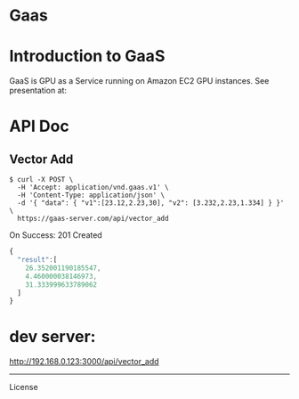 Gaas
========================

# Introduction to GaaS

GaaS is GPU as a Service running on Amazon EC2 GPU instances.
See presentation at:

# API Doc

## Vector Add


```shell
$ curl -X POST \
  -H 'Accept: application/vnd.gaas.v1' \
  -H 'Content-Type: application/json' \
  -d '{ "data": { "v1":[23.12,2.23,30], "v2": [3.232,2.23,1.334] } }' \
  https://gaas-server.com/api/vector_add
```

On Success: 201 Created

```javascript
{
  "result":[
    26.352001190185547,
    4.460000038146973,
    31.333999633789062
  ]
}
```

# dev server:

http://192.168.0.123:3000/api/vector_add


________________________

License
